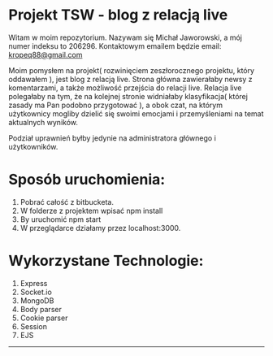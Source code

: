 Projekt TSW - blog z relacją live
================

Witam w moim repozytorium.
Nazywam się Michał Jaworowski, a mój numer indeksu to 206296.
Kontaktowym emailem będzie email:  kropeq88@gmail.com

Moim pomysłem na projekt( rozwinięciem zeszłorocznego projektu, który oddawałem ), jest blog z relacją live.
Strona główna zawierałaby newsy z komentarzami, a także możliwość przejścia do relacji live.
Relacja live polegałaby na tym, że na kolejnej stronie widniałaby klasyfikacja( której zasady ma Pan podobno przygotować ),
a obok czat, na którym użytkownicy mogliby dzielić się swoimi emocjami i przemyśleniami na temat aktualnych wyników.

Podział uprawnień byłby jedynie na administratora głównego i użytkowników.

Sposób uruchomienia:
====================
1. Pobrać całość z bitbucketa.
2. W folderze z projektem wpisać npm install
3. By uruchomić npm start
4. W przeglądarce działamy przez localhost:3000.

Wykorzystane Technologie:
=========================

1. Express
2. Socket.io
3. MongoDB
4. Body parser
5. Cookie parser
6. Session
7. EJS

____